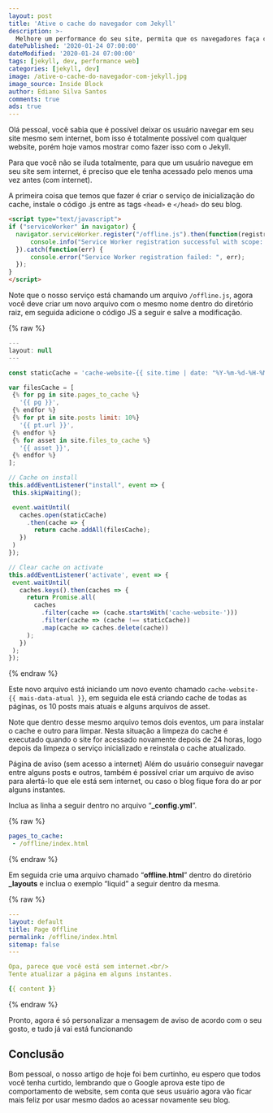 ```yaml
---
layout: post
title: 'Ative o cache do navegador com Jekyll'
description: >-
  Melhore um performance do seu site, permita que os navegadores faça cache e que os usuário consumir menos dados.
datePublished: '2020-01-24 07:00:00'
dateModified: '2020-01-24 07:00:00'
tags: [jekyll, dev, performance web]
categories: [jekyll, dev]
image: /ative-o-cache-do-navegador-com-jekyll.jpg
image_source: Inside Block
author: Ediano Silva Santos
comments: true
ads: true
---
```


Olá pessoal, você sabia que é possível deixar os usuário navegar em seu site mesmo sem internet, bom isso é totalmente possível com qualquer website, porém hoje vamos mostrar como fazer isso com o Jekyll.

Para que você não se iluda totalmente, para que um usuário navegue em seu site sem internet, é preciso que ele tenha acessado pelo menos uma vez antes (com internet).

A primeira coisa que temos que fazer é criar o serviço de inicialização do cache, instale o código .js entre as tags `<head>` e `</head>` do seu blog.

```html
<script type="text/javascript">
if ("serviceWorker" in navigator) {
  navigator.serviceWorker.register("/offline.js").then(function(registration) {
      console.info("Service Worker registration successful with scope: ", registration.scope);
  }).catch(function(err) {
      console.error("Service Worker registration failed: ", err);
  });
}
</script>
```

Note que o nosso serviço está chamando um arquivo `/offline.js`, agora você deve criar um novo arquivo com o mesmo nome dentro do diretório raiz, em seguida adicione o código JS a seguir e salve a modificação.

{% raw %}
```js
---
layout: null
---

const staticCache = 'cache-website-{{ site.time | date: "%Y-%m-%d-%H-%M" }}';

var filesCache = [
 {% for pg in site.pages_to_cache %}
   '{{ pg }}',
 {% endfor %}
 {% for pt in site.posts limit: 10%}
   '{{ pt.url }}',
 {% endfor %}
 {% for asset in site.files_to_cache %}
   '{{ asset }}',
 {% endfor %}
];

// Cache on install
this.addEventListener("install", event => {
 this.skipWaiting();

 event.waitUntil(
   caches.open(staticCache)
     .then(cache => {
       return cache.addAll(filesCache);
   })
 )
});

// Clear cache on activate
this.addEventListener('activate', event => {
 event.waitUntil(
   caches.keys().then(caches => {
     return Promise.all(
       caches
         .filter(cache => (cache.startsWith('cache-website-')))
         .filter(cache => (cache !== staticCache))
         .map(cache => caches.delete(cache))
     );
   })
 );
});
```
{% endraw %}

Este novo arquivo está iniciando um novo evento chamado `cache-website-{{ mais-data-atual }}`, em seguida ele está criando cache de todas as páginas, os 10 posts mais atuais e alguns arquivos de asset.

Note que dentro desse mesmo arquivo temos dois eventos, um para instalar o cache e outro para limpar. Nesta situação a limpeza do cache é executado quando o site for acessado novamente depois de 24 horas, logo depois da limpeza o serviço inicializado e reinstala o cache atualizado.

Página de aviso (sem acesso a internet)
Além do usuário conseguir navegar entre alguns posts e outros, também é possível criar um arquivo de aviso para alertá-lo que ele está sem internet, ou caso o blog fique fora do ar por alguns instantes.

Inclua as linha a seguir dentro no arquivo “**_config.yml**”.

{% raw %}
```yml
pages_to_cache:
 - /offline/index.html
```
{% endraw %}

Em seguida crie uma arquivo chamado “**offline.html**” dentro do diretório **_layouts** e inclua o exemplo “liquid” a seguir dentro da mesma.

{% raw %}
```yml
---
layout: default
title: Page Offline
permalink: /offline/index.html
sitemap: false
---

Opa, parece que você está sem internet.<br/>
Tente atualizar a página em alguns instantes.

{{ content }}
```
{% endraw %}

Pronto, agora é só personalizar a mensagem de aviso de acordo com o seu gosto, e tudo já vai está funcionando

## Conclusão
Bom pessoal, o nosso artigo de hoje foi bem curtinho, eu espero que todos você tenha curtido, lembrando que o Google aprova este tipo de comportamento de website, sem conta que seus usuário agora vão ficar mais feliz por usar mesmo dados ao acessar novamente seu blog.
